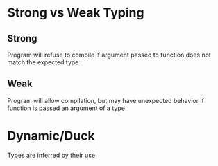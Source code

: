 # Strong vs Weak Typing

## Strong

Program will refuse to compile if argument passed to function does not match the expected type

## Weak

Program will allow compilation, but may have unexpected behavior if function is passed an argument of a type


# Dynamic/Duck

Types are inferred by their use
